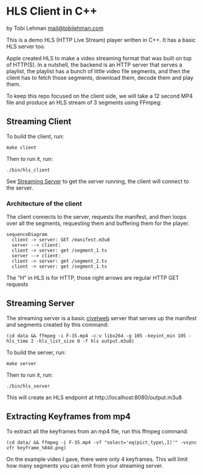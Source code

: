 # HLS Client in C++

by Tobi Lehman <mail@tobilehman.com>

This is a demo HLS (HTTP Live Stream) player written in C++. It has a basic HLS server too.

Apple created HLS to make a video streaming format that was built on top of HTTP(S).
In a nutshell, the backend is an HTTP server that serves a playlist, the playlist has a bunch of little video file segments, and then the client has to fetch those segments, download them, decode them and play them.

To keep this repo focused on the client side, we will take a 12 second MP4 file and produce an HLS stream of 3 segments using FFmpeg:

## Streaming Client
To build the client, run:
```shell
make client
```
Then to run it, run:
```shell
./bin/hls_client
```

See [Streaming Server](/streaming-server) to get the server running, the client will connect to the server.

### Architecture of the client

The client connects to the server, requests the manifest, and then loops over all the segments, requesting them and buffering them for the player.

```mermaid
sequenceDiagram
  client -> server: GET /manifest.m3u8
  server --> client:
  client -> server: get /segment_1.ts
  server --> client:
  client -> server: get /segment_2.ts
  client -> server: get /segment_1.ts
```

The "H" in HLS is for HTTP, those right arrows are regular HTTP GET requests


## Streaming Server

The streaming server is a basic [civetweb](https://github.com/civetweb/civetweb) server that serves up the manifest and segments created by this command:


```shell
(cd data && ffmpeg -i F-35.mp4 -c:v libx264 -g 105 -keyint_min 105 -hls_time 2 -hls_list_size 0 -f hls output.m3u8)
```

To build the server, run:
```shell
make server
```
Then to run it, run:
```shell
./bin/hls_server
```

This will create an HLS endpoint at http://localhost:8080/output.m3u8

## Extracting Keyframes from mp4

To extract all the keyframes from an mp4 file, run this ffmpeg command:


```shell
(cd data/ && ffmpeg -i F-35.mp4 -vf "select='eq(pict_type\,I)'" -vsync vfr keyframe_%04d.png)
```

On the example video I gave, there were only 4 keyframes. This will limit how many segments you can emit from your streaming server.

